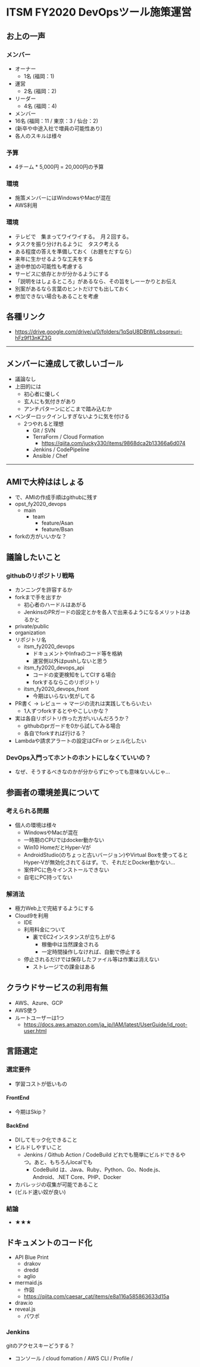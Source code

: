 # ITSM FY2020 DevOpsツール施策運営

## お上の一声
### メンバー
- オーナー
  - 1名 (福岡：1)
- 運営
  - 2名 (福岡：2)
- リーダー
  - 4名 (福岡：4)
-  メンバー
  - 16名 (福岡：11 / 東京：3 / 仙台：2)
- (新卒や中途入社で増員の可能性あり)
- 各人のスキルは様々
### 予算
- 4チーム * 5,000円 = 20,000円の予算
### 環境
- 施策メンバーにはWindowsやMacが混在
- AWS利用
### 環境
- テレビで　集まってワイワイする。　月２回する。
- タスクを振り分けれるように　タスク考える
- ある程度の答えを準備しておく（お題をだすなら）
- 来年に生かせるような工夫をする
- 途中参加の可能性も考慮する
- サービスに依存とかが分かるようにする
- 「説明をはしょるところ」があるなら、その旨をしーーかりとお伝え
- 別案があるなら言葉のヒントだけでも出しておく
- 参加できない場合もあることを考慮

## 各種リンク
- https://drive.google.com/drive/u/0/folders/1qSqU8DBtWLcbsqreuri-hFz9f13nKZ3G

---
## メンバーに達成して欲しいゴール
- 議論なし
- 上田的には
  - 初心者に優しく
  - 玄人にも気付きがあり
  - アンチパターンにどこまで踏み込むか
- ベンダーロックインしすぎないように気を付ける
  - 2つやれると理想
    - Git / SVN
    - TerraForm / Cloud Formation
      - https://qiita.com/jucky330/items/9868dca2b13366a6d074
    - Jenkins / CodePipeline
    - Ansible / Chef
---

## AMIで大枠ははしょる
- で、AMIの作成手順はgithubに残す
- opst_fy2020_devops
  - main
    - team
      - feature/Asan
      - feature/Bsan
- forkの方がいいかな？

## 議論したいこと
### githubのリポジトリ戦略
  - カンニングを許容するか
  - forkまで手を出すか
    - 初心者のハードルはあがる
    - JenkinsのPRガードの設定とかを各人で出来るようになるメリットはあるかと
  - private/public
  - organization
- リポジトリ名
  - itsm_fy2020_devops
    - ドキュメントやInfraのコード等を格納
    - 運営側以外はpushしないと思う
  - itsm_fy2020_devops_api
    - コードの変更検知をしてCIする場合
    - forkするならこのリポジトリ
  - itsm_fy2020_devops_front
    - 今期はいらない気がしてる
- PR書く → レビュー → マージの流れは実践してもらいたい
  - 1人ずつforkするとややこしいかな？
- 実は各自リポジトリ作った方がいいんだろうか？
  - githubのprガードを0から試してみる場合
  - 各自でforkすれば行ける？
- Lambdaや請求アラートの設定はCFn or シェル化したい

### DevOps入門ってホントのホントにしなくていいの？
- なぜ、そうするべきなのかが分からずにやっても意味ないんじゃ...

## 参画者の環境差異について
### 考えられる問題
- 個人の環境は様々
  - WindowsやMacが混在
  - 一時期のCPUではdocker動かない
  - Win10 HomeだとHyper-Vが
  - AndroidStudio(のちょっと古いバージョン)やVirtual Boxを使ってるとHyper-Vが無効化されてるはず。で、それだとDocker動かない...
  - 案件PCに色々インストールできない
  - 自宅にPC持ってない
### 解消法
- 極力Web上で完結するようにする
- Cloud9を利用
  - IDE
  - 利用料金について
    - 裏でEC2インスタンスが立ち上がる
      - 稼働中は当然課金される
      - 一定時間操作しなければ、自動で停止する
  - 停止されるだけでは保存したファイル等は作業は消えない
    - ストレージでの課金はある

## クラウドサービスの利用有無
- AWS、Azure、GCP
- AWS使う
- ルートユーザーは1つ
  - https://docs.aws.amazon.com/ja_jp/IAM/latest/UserGuide/id_root-user.html

## 言語選定
### 選定要件
- 学習コストが低いもの
#### FrontEnd
- 今期はSkip？
#### BackEnd
- DIしてモック化できること
- ビルドしやすいこと
  - Jenkins / Github Action / CodeBuild どれでも簡単にビルドできるやつ。あと、もちろんlocalでも
    - CodeBuild は、Java、Ruby、Python、Go、Node.js、Android、.NET Core、PHP、Docker
- カバレッジの収集が可能であること
- (ビルド速い奴が良い)

### 結論
- ★★★

## ドキュメントのコード化
- API Blue Print
  - drakov
  - dredd
  - aglio
- mermaid.js
  - 作図
  - https://qiita.com/caesar_cat/items/e8a116a585863633d15a
- draw.io
- reveal.js
  - パワポ

### Jenkins


gitのアクセスキーどうする？





- コンソール / cloud fomation / AWS CLI / Profile /


